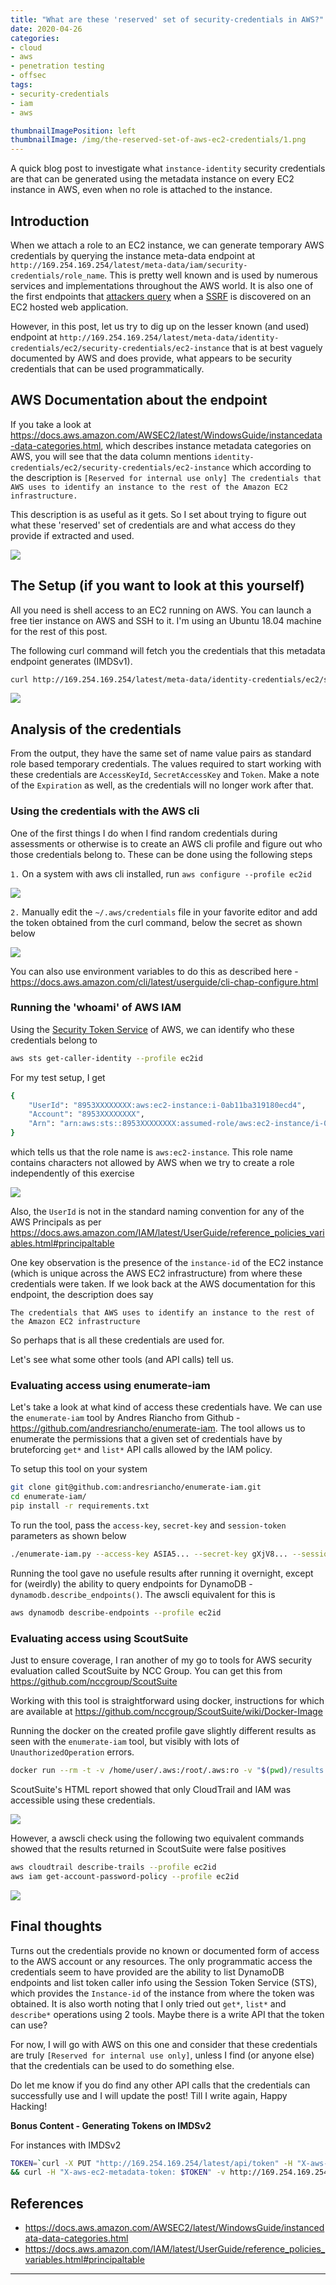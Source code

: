 ```yaml
---
title: "What are these 'reserved' set of security-credentials in AWS?"
date: 2020-04-26
categories:
- cloud
- aws
- penetration testing
- offsec
tags:
- security-credentials
- iam
- aws

thumbnailImagePosition: left
thumbnailImage: /img/the-reserved-set-of-aws-ec2-credentials/1.png
---
```


A quick blog post to investigate what `instance-identity` security credentials are that can be generated using the metadata instance on every EC2 instance in AWS, even when no role is attached to the instance.

<!--more-->

## Introduction

When we attach a role to an EC2 instance, we can generate temporary AWS credentials by querying the instance meta-data endpoint at `http://169.254.169.254/latest/meta-data/iam/security-credentials/role_name`. This is pretty well known and is used by numerous services and implementations throughout the AWS world. It is also one of the first endpoints that [attackers query](https://blog.appsecco.com/getting-shell-and-data-access-in-aws-by-chaining-vulnerabilities-7630fa57c7ed) when a [SSRF](https://blog.appsecco.com/finding-ssrf-via-html-injection-inside-a-pdf-file-on-aws-ec2-214cc5ec5d90) is discovered on an EC2 hosted web application.

However, in this post, let us try to dig up on the lesser known (and used) endpoint at `http://169.254.169.254/latest/meta-data/identity-credentials/ec2/security-credentials/ec2-instance` that is at best vaguely documented by AWS and does provide, what appears to be security credentials that can be used programmatically.


## AWS Documentation about the endpoint

If you take a look at https://docs.aws.amazon.com/AWSEC2/latest/WindowsGuide/instancedata-data-categories.html, which describes instance metadata categories on AWS, you will see that the data column mentions `identity-credentials/ec2/security-credentials/ec2-instance` which according to the description is `[Reserved for internal use only] The credentials that AWS uses to identify an instance to the rest of the Amazon EC2 infrastructure.`

This description is as useful as it gets. So I set about trying to figure out what these 'reserved' set of credentials are and what access do they provide if extracted and used.

![](/img/the-reserved-set-of-aws-ec2-credentials/2.png)

## The Setup (if you want to look at this yourself)

All you need is shell access to an EC2 running on AWS. You can launch a free tier instance on AWS and SSH to it. I'm using an Ubuntu 18.04 machine for the rest of this post.

The following curl command will fetch you the credentials that this metadata endpoint generates (IMDSv1).

```bash
curl http://169.254.169.254/latest/meta-data/identity-credentials/ec2/security-credentials/ec2-instance
```
![](/img/the-reserved-set-of-aws-ec2-credentials/1.png)

## Analysis of the credentials

From the output, they have the same set of name value pairs as standard role based temporary credentials. The values required to start working with these credentials are `AccessKeyId`, `SecretAccessKey` and `Token`. Make a note of the `Expiration` as well, as the credentials will no longer work after that.

### Using the credentials with the AWS cli

One of the first things I do when I find random credentials during assessments or otherwise is to create an AWS cli profile and figure out who those credentials belong to. These can be done using the following steps

`1.` On a system with aws cli installed, run `aws configure --profile ec2id`

![](/img/the-reserved-set-of-aws-ec2-credentials/3.png)

`2.` Manually edit the `~/.aws/credentials` file in your favorite editor and add the token obtained from the curl command, below the secret as shown below

![](/img/the-reserved-set-of-aws-ec2-credentials/4.png)

You can also use environment variables to do this as described here - https://docs.aws.amazon.com/cli/latest/userguide/cli-chap-configure.html

### Running the 'whoami' of AWS IAM

Using the [Security Token Service](https://docs.aws.amazon.com/STS/latest/APIReference/Welcome.html) of AWS, we can identify who these credentials belong to

```bash
aws sts get-caller-identity --profile ec2id
```

For my test setup, I get

```bash
{
    "UserId": "8953XXXXXXXX:aws:ec2-instance:i-0ab11ba319180ecd4",
    "Account": "8953XXXXXXXX",
    "Arn": "arn:aws:sts::8953XXXXXXXX:assumed-role/aws:ec2-instance/i-0ab11ba319180ecd4"
}
```
which tells us that the role name is `aws:ec2-instance`. This role name contains characters not allowed by AWS when we try to create a role independently of this exercise

![](/img/the-reserved-set-of-aws-ec2-credentials/5.png)

Also, the `UserId` is not in the standard naming convention for any of the AWS Principals as per https://docs.aws.amazon.com/IAM/latest/UserGuide/reference_policies_variables.html#principaltable

One key observation is the presence of the `instance-id` of the EC2 instance (which is unique across the AWS EC2 infrastructure) from where these credentials were taken. If we look back at the AWS documentation for this endpoint, the description does say 

`The credentials that AWS uses to identify an instance to the rest of the Amazon EC2 infrastructure` 

So perhaps that is all these credentials are used for.

Let's see what some other tools (and API calls) tell us.

### Evaluating access using enumerate-iam

Let's take a look at what kind of access these credentials have. We can use the `enumerate-iam` tool by Andres Riancho from Github - https://github.com/andresriancho/enumerate-iam. The tool allows us to enumerate the permissions that a given set of credentials have by bruteforcing `get*` and `list*` API calls allowed by the IAM policy.

To setup this tool on your system

```bash
git clone git@github.com:andresriancho/enumerate-iam.git
cd enumerate-iam/
pip install -r requirements.txt
```

To run the tool, pass the `access-key`, `secret-key` and `session-token` parameters as shown below

```bash
./enumerate-iam.py --access-key ASIA5... --secret-key gXjV8... --session-token IQoJb3...
```

Running the tool gave no usefule results after running it overnight, except for (weirdly) the ability to query endpoints for DynamoDB - `dynamodb.describe_endpoints()`. The awscli equivalent for this is

```bash
aws dynamodb describe-endpoints --profile ec2id
```

### Evaluating access using ScoutSuite

Just to ensure coverage, I ran another of my go to tools for AWS security evaluation called ScoutSuite by NCC Group. You can get this from https://github.com/nccgroup/ScoutSuite

Working with this tool is straightforward using docker, instructions for which are available at https://github.com/nccgroup/ScoutSuite/wiki/Docker-Image

Running the docker on the created profile gave slightly different results as seen with the `enumerate-iam` tool, but visibly with lots of `UnauthorizedOperation` errors.

```bash
docker run --rm -t -v /home/user/.aws:/root/.aws:ro -v "$(pwd)/results:/opt/scoutsuite-report" scoutsuite:latest aws --profile ec2id
```

ScoutSuite's HTML report showed that only CloudTrail and IAM was accessible using these credentials.

![](/img/the-reserved-set-of-aws-ec2-credentials/6.png)

However, a awscli check using the following two equivalent commands showed that the results returned in ScoutSuite were false positives

```bash
aws cloudtrail describe-trails --profile ec2id
aws iam get-account-password-policy --profile ec2id
```

![](/img/the-reserved-set-of-aws-ec2-credentials/7.png)

## Final thoughts

Turns out the credentials provide no known or documented form of access to the AWS account or any resources. The only programmatic access the credentials seem to have provided are the ability to list DynamoDB endpoints and list token caller info using the Session Token Service (STS), which provides the `Instance-id` of the instance from where the token was obtained. It is also worth noting that I only tried out `get*`, `list*` and `describe*` operations using 2 tools. Maybe there is a write API that the token can use?

For now, I will go with AWS on this one and consider that these credentials are truly `[Reserved for internal use only]`, unless I find (or anyone else) that the credentials can be used to do something else.

Do let me know if you do find any other API calls that the credentials can successfully use and I will update the post! Till I write again, Happy Hacking!

**Bonus Content - Generating Tokens on IMDSv2**

For instances with IMDSv2

```bash
TOKEN=`curl -X PUT "http://169.254.169.254/latest/api/token" -H "X-aws-ec2-metadata-token-ttl-seconds: 21600"` \
&& curl -H "X-aws-ec2-metadata-token: $TOKEN" -v http://169.254.169.254/latest/meta-data/identity-credentials/ec2/security-credentials/ec2-instance
```

## References

- https://docs.aws.amazon.com/AWSEC2/latest/WindowsGuide/instancedata-data-categories.html
- https://docs.aws.amazon.com/IAM/latest/UserGuide/reference_policies_variables.html#principaltable

---